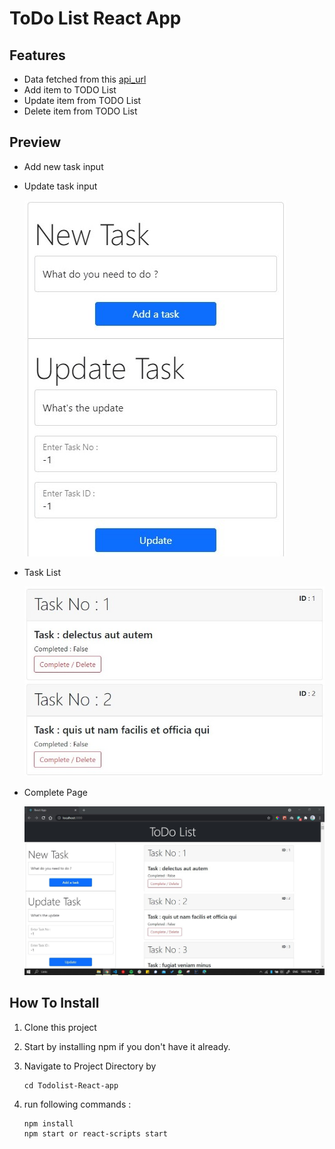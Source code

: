 # ToDo List React App

## Features

* Data fetched from this [api_url](https://jsonplaceholder.typicode.com/todos)
* Add item to TODO List
* Update item from TODO List
* Delete item from TODO List

## Preview

 * Add new task input
 * Update task input
 
    ![](src/img/form.jpg)
   
 * Task List
 
    ![](src/img/item_list.jpg)
    
 * Complete Page
 
    ![](src/img/full.jpg)


## How To Install

1.  Clone this project
2.  Start by installing npm if you don't have it already.
3.  Navigate to Project Directory by

    ~~~
    cd Todolist-React-app
    ~~~
4.  run following commands :
    
    ~~~
    npm install 
    npm start or react-scripts start
    ~~~


